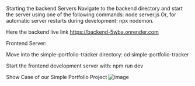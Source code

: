 Starting the backend Servers
Navigate to the backend directory and start the server using one of the following commands:
node server.js
Or, for automatic server restarts during development: npx nodemon.

Here the backend live link
https://backend-5wba.onrender.com

Frontend Server:

Move into the simple-portfolio-tracker directory:
cd simple-portfolio-tracker

Start the frontend development server with:
npm run dev

Show Case of our Simple Portfolio Project
![image](https://github.com/user-attachments/assets/e4f4cb00-6e68-4d3a-a5dd-ba12dba19e70)




